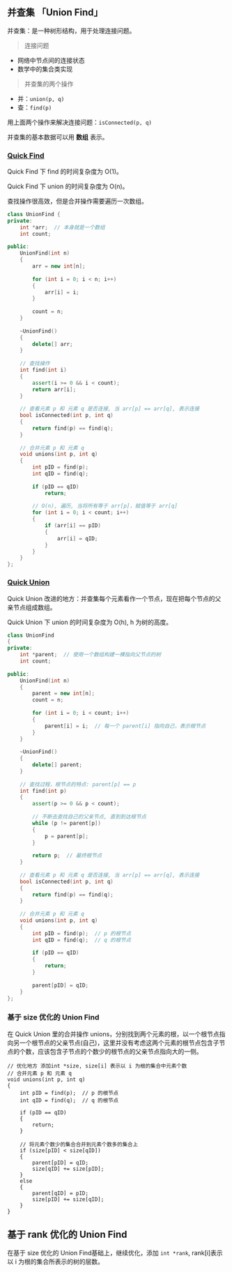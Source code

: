 ## 并查集 「Union Find」

并查集：是一种树形结构，用于处理连接问题。

> 连接问题

* 网络中节点间的连接状态
* 数学中的集合类实现

> 并查集的两个操作

* 并：`union(p, q)`
* 查：`find(p)`

用上面两个操作来解决连接问题：`isConnected(p, q)`

并查集的基本数据可以用 **数组** 表示。

### [Quick Find](https://github.com/steveLauwh/Data-Structures-And-Algorithms/blob/master/Union%20Find/QuickFind.cpp)

Quick Find 下 find 的时间复杂度为 O(1)。

Quick Find 下 union 的时间复杂度为 O(n)。

查找操作很高效，但是合并操作需要遍历一次数组。

```cpp
class UnionFind {
private:
    int *arr;  // 本身就是一个数组
    int count;
    
public:
    UnionFind(int n)
    {
        arr = new int[n];
        
        for (int i = 0; i < n; i++)
        {
            arr[i] = i;
        }
        
        count = n;
    }
    
    ~UnionFind()
    {
        delete[] arr;
    }
    
    // 查找操作
    int find(int i)
    {
        assert(i >= 0 && i < count);
        return arr[i];
    }
    
    // 查看元素 p 和 元素 q 是否连接, 当 arr[p] == arr[q], 表示连接
    bool isConnected(int p, int q)
    {
        return find(p) == find(q);
    }
    
    // 合并元素 p 和 元素 q
    void unions(int p, int q)
    {
        int pID = find(p);
        int qID = find(q);
        
        if (pID == qID)
            return;
        
        // O(n), 遍历, 当将所有等于 arr[p]，赋值等于 arr[q]
        for (int i = 0; i < count; i++)
        {
            if (arr[i] == pID)
            {
                arr[i] = qID;
            }
        }       
    }    
};
```

### [Quick Union](https://github.com/liuyubobobo/Play-with-Algorithms/blob/master/06-Union-Find/Course%20Code%20(C%2B%2B)/03-Quick-Union/UnionFind2.h)

Quick Union 改进的地方：并查集每个元素看作一个节点，现在把每个节点的父亲节点组成数组。

Quick Union 下 union 的时间复杂度为 O(h), h 为树的高度。

```cpp
class UnionFind
{
private:
    int *parent;  // 使用一个数组构建一棵指向父节点的树
    int count;
    
public:
    UnionFind(int n)
    {
        parent = new int[n];
        count = n;
        
        for (int i = 0; i < count; i++)
        {
            parent[i] = i;  // 每一个 parent[i] 指向自己，表示根节点
        }
    }
    
    ~UnionFind()
    {
        delete[] parent;
    }
    
    // 查找过程，根节点的特点: parent[p] == p
    int find(int p)
    {
        assert(p >= 0 && p < count);
        
        // 不断去查找自己的父亲节点, 直到到达根节点
        while (p != parent[p])
        {
            p = parent[p];
        }
        
        return p;  // 最终根节点
    }
    
    // 查看元素 p 和 元素 q 是否连接, 当 arr[p] == arr[q], 表示连接
    bool isConnected(int p, int q)
    {
        return find(p) == find(q);
    }
    
    // 合并元素 p 和 元素 q
    void unions(int p, int q)
    {
        int pID = find(p);  // p 的根节点
        int qID = find(q);  // q 的根节点
        
        if (pID == qID)
        {
            return;
        }
        
        parent[pID] = qID;
    }  
};
```

### 基于 size 优化的 Union Find

在 Quick Union 里的合并操作 unions，分别找到两个元素的根，以一个根节点指向另一个根节点的父亲节点(自己)，这里并没有考虑这两个元素的根节点包含子节点的个数，应该包含子节点的个数少的根节点的父亲节点指向大的一侧。

```
// 优化地方 添加int *size, size[i] 表示以 i 为根的集合中元素个数
// 合并元素 p 和 元素 q
void unions(int p, int q)
{
    int pID = find(p);  // p 的根节点
    int qID = find(q);  // q 的根节点

    if (pID == qID)
    {
        return;
    }

    // 将元素个数少的集合合并到元素个数多的集合上
    if (size[pID] < size[qID])
    {
        parent[pID] = qID;
        size[qID] += size[pID];
    }        
    else
    {
        parent[qID] = pID;
        size[pID] += size[qID];
    }
}
```

## 基于 rank 优化的 Union Find

在基于 size 优化的 Union Find基础上，继续优化，添加 `int *rank`, rank[i]表示以 i 为根的集合所表示的树的层数。




